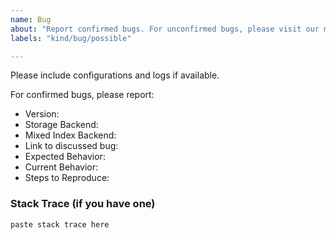 ```yaml
---
name: Bug
about: "Report confirmed bugs. For unconfirmed bugs, please visit our mailing list https://lists.lfaidata.foundation/g/janusgraph-users/topics"
labels: "kind/bug/possible"

---
```

<!--
Please post all questions and issues on [janusgraph-users](https://lists.lfaidata.foundation/g/janusgraph-users/topics)
before opening a GitHub issue. Your questions will reach a wider audience there,
and if we confirm that there is a bug, then you can open a new issue. You could also use [GitHub Discussions](https://github.com/JanusGraph/janusgraph/discussions/categories/q-a) or [Gitter](https://gitter.im/janusgraph/janusgraph).

Reminder, check your current version and please update to a supported version of JanusGraph, 
see https://docs.janusgraph.org/changelog/#currently-supported.
-->

Please include configurations and logs if available.

For confirmed bugs, please report:
- Version: <!-- e.g.: 0.5.0,0.6.0 -->
- Storage Backend: <!-- e.g.: cql, hbase, inmemory -->
- Mixed Index Backend: <!-- e.g.: elasticsearch, none -->
- Link to discussed bug: <!--GitHub Discussions, Gitter, Mailing list or StackOverflow-->
- Expected Behavior:
- Current Behavior:
- Steps to Reproduce: 

### Stack Trace (if you have one)

```
paste stack trace here
```